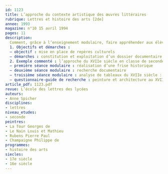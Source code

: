 ```yaml
---
id: 1123
title: L’approche du contexte artistique des œuvres littéraires
rubrique: Lettres et histoire des arts [2de]
annee: 1993
magazine: n°10 15 avril 1994
pages: 11
description: 
  Comment, grâce à l’enseignement modulaire, faire appréhender aux élèves le contexte culturel d’une œuvre littéraire
  1. Objectifs et démarches :
  – objectif : mise en place de repères culturels
  – démarches : constitution et exploitation d’un dossier documentaire ; analyse ponctuelle d’œuvres d’art avec l’aide du professeur.
  2. Exemple commenté : l’approche du XVIIe siècle en classe de seconde
  – première séance modulaire : réalisation d’une frise historique
  – deuxième séance modulaire : recherche documentaire
  – troisième séance modulaire : analyse de tableaux du XVIIe siècle : choix d’œuvres ; exemple de démarche d’analyse sur Georges de La Tour ; pistes d’analyse sur les frères Le Nain, Rubens, Philippe de Champaigne
  – questionnaire-guide de recherche : peinture et architecture au XVIIe siècle
article_pdf: 1123.pdf
revue: L’école des lettres des lycées
auteurs:
- Anne Spicher
disciplines:
- lettres
niveau_etudes:
- seconde
peintres:
- La Tour Georges de
- Le Nain Louis et Mathieu
- Rubens Pierre Paul
- Champaigne Philippe de
programmes:
- histoire des arts
siecles:
- 17e siècle
- 16e siècle
---
```

